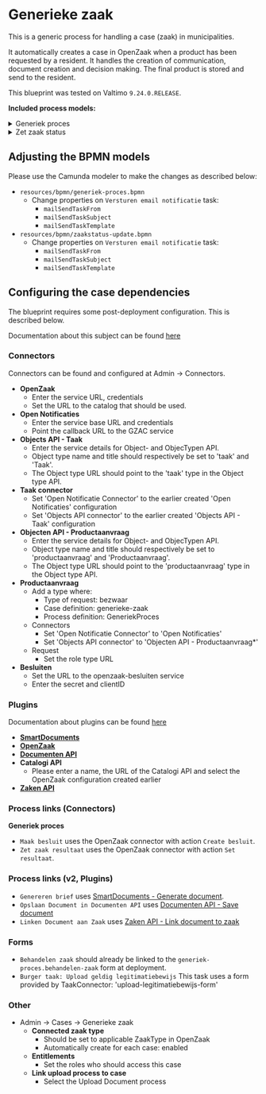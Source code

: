 # Generieke zaak
This is a generic process for handling a case (zaak) in municipalities.

It automatically creates a case in OpenZaak when a product has been requested by a resident. It handles the creation of communication, document creation and decision making. The final product is stored and send to the resident.

This blueprint was tested on Valtimo `9.24.0.RELEASE`.

**Included process models:**
<details>
  <summary>Generiek proces</summary>
  <img src="generiek-proces.png" alt="Generiek proces"/>
</details>
<details>
  <summary>Zet zaak status</summary>
  <img src="zaakstatus-update.png" alt="Zet zaak status"/>
</details>

## Adjusting the BPMN models
Please use the Camunda modeler to make the changes as described below:  
* `resources/bpmn/generiek-proces.bpmn`
  * Change properties on `Versturen email notificatie` task:
    * `mailSendTaskFrom`
    * `mailSendTaskSubject`
    * `mailSendTaskTemplate`
* `resources/bpmn/zaakstatus-update.bpmn`
  * Change properties on `Versturen email notificatie` task:
    * `mailSendTaskFrom`
    * `mailSendTaskSubject`
    * `mailSendTaskTemplate`

## Configuring the case dependencies
The blueprint requires some post-deployment configuration. This is described below.

Documentation about this subject can be found [here](https://docs.valtimo.nl/using-valtimo)
### Connectors
Connectors can be found and configured at Admin -> Connectors.
* **OpenZaak**
  * Enter the service URL, credentials
  * Set the URL to the catalog that should be used.
* **Open Notificaties**
  * Enter the service base URL and credentials 
  * Point the callback URL to the GZAC service
* **Objects API - Taak**
  * Enter the service details for Object- and ObjecTypen API. 
  * Object type name and title should respectively be set to 'taak' and 'Taak'.
  * The Object type URL should point to the 'taak' type in the Object type API.
* **Taak connector**
  * Set 'Open Notificatie Connector' to the earlier created 'Open Notificaties' configuration
  * Set 'Objects API connector' to the earlier created 'Objects API - Taak' configuration
* **Objecten API - Productaanvraag**
  * Enter the service details for Object- and ObjecTypen API.
  * Object type name and title should respectively be set to 'productaanvraag' and 'Productaanvraag'.
  * The Object type URL should point to the 'productaanvraag' type in the Object type API.
* **Productaanvraag**
  * Add a type where:
    * Type of request: bezwaar
    * Case definition: generieke-zaak
    * Process definition: GeneriekProces
  * Connectors
    * Set 'Open Notificatie Connector' to 'Open Notificaties'
    * Set 'Objects API connector' to 'Objecten API - Productaanvraag*'
  * Request
    * Set the role type URL
* **Besluiten**
  * Set the URL to the openzaak-besluiten service
  * Enter the secret and clientID

### Plugins
Documentation about plugins can be found [here](https://docs.valtimo.nl/using-valtimo/plugins)
* [**SmartDocuments**](https://docs.valtimo.nl/using-valtimo/plugins/configure-smartdocuments-plugin#configure-the-plugin)
* [**OpenZaak**](https://docs.valtimo.nl/using-valtimo/plugins/configure-openzaak-plugin#configuring-the-plugin)
* [**Documenten API**](https://docs.valtimo.nl/using-valtimo/plugins/configure-documenten-api-plugin#configure-the-plugin)
* **Catalogi API**
  * Please enter a name, the URL of the Catalogi API and select the OpenZaak configuration created earlier
* [**Zaken API**](https://docs.valtimo.nl/using-valtimo/plugins/configure-zaken-api-plugin#configure-the-plugin)


### Process links (Connectors)
**Generiek proces**
* `Maak besluit` uses the OpenZaak connector with action `Create besluit`.
* `Zet zaak resultaat` uses the OpenZaak connector with action `Set resultaat`.

### Process links (v2, Plugins)
* `Genereren brief` uses [SmartDocuments - Generate document](https://docs.valtimo.nl/using-valtimo/plugins/configure-smartdocuments-plugin#generate-document).
* `Opslaan Document in Documenten API` uses [Documenten API - Save document](https://docs.valtimo.nl/using-valtimo/plugins/configure-documenten-api-plugin#save-document)
* `Linken Document aan Zaak` uses [Zaken API - Link document to zaak](https://docs.valtimo.nl/using-valtimo/plugins/configure-zaken-api-plugin#link-document-to-zaak)

### Forms
* `Behandelen zaak` should already be linked to the `generiek-proces.behandelen-zaak` form at deployment.
* `Burger taak: Upload geldig legitimatiebewijs` This task uses a form provided by TaakConnector: 'upload-legitimatiebewijs-form'

### Other
* Admin -> Cases -> Generieke zaak 
  * **Connected zaak type**
    * Should be set to applicable ZaakType in OpenZaak
    * Automatically create for each case: enabled
  * **Entitlements**
    * Set the roles who should access this case
  * **Link upload process to case**
    * Select the Upload Document process
